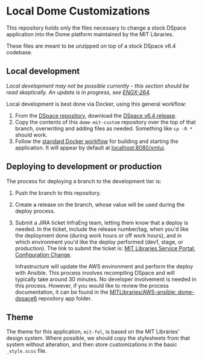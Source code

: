 # Local Dome Customizations

This repository holds only the files necessary to change a stock DSpace
application into the Dome platform maintained by the MIT Libraries.

These files are meant to be unzipped on top of a stock DSpace v6.4 codebase.


## Local development

_Local development may not be possible currently - this section should be read_
_skeptically. An update is in progress, see [ENGX-264](https://mitlibraries.atlassian.net/browse/ENGX-264)._

Local development is best done via Docker, using this general workflow:

1. From the [DSpace repository](https://github.com/DSpace/DSpace), download the [DSpace v6.4 release](https://github.com/DSpace/DSpace/releases/tag/dspace-6.4).
2. Copy the contents of this `dome-mit-custom` repository over the top of that
   branch, overwriting and adding files as needed. Something like `cp -R *`
   should work.
3. Follow the [standard Docker workflow](https://github.com/DSpace/DSpace/tree/dspace-6.4/dspace/src/main/docker-compose) for building and starting the
   application. It will appear by default at [localhost:8080/xmlui](localhost:8080/xmlui).


## Deploying to development or production

The process for deploying a branch to the development tier is:

1. Push the branch to this repository.
2. Create a release on the branch, whose value will be used during the deploy
   process.
3. Submit a JIRA ticket InfraEng team, letting them know that a deploy is
   needed. In the ticket, include the release number/tag, when you'd like the
   deployment done (during work hours or off work hours), and in which
   environment you'd like the deploy performed (dev1, stage, or production). The
   link to submit the ticket is: [MIT Libraries Service Portal: Configuration
   Change](https://mitlibraries.atlassian.net/servicedesk/customer/portal/8/group/47/create/193).

   Infrastructure will update the AWS environment and perform the deploy with
   Ansible. This process involves recompiling DSpace and will typically take
   around 30 minutes. No developer involvement is needed in this process.
   However, if you would like to review the process documentation, it can be
   found in the [MITLibraries/AWS-ansible: dome-dspace6](https://github.com/MITLibraries/AWS-ansible/tree/main/dome-dspace6) repository
   app folder.


## Theme

The theme for this application, `mit-fol`, is based on the MIT Libraries'
design system. Where possible, we should copy the stylesheets from that system
without alteration, and then store customizations in the basic `_style.scss`
file.
